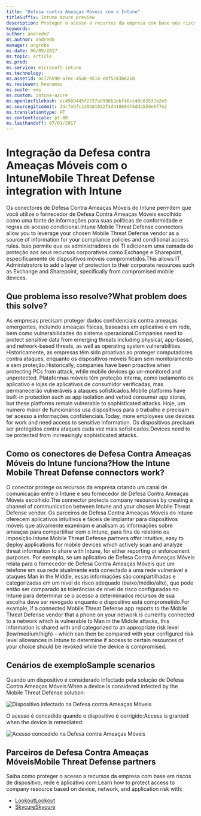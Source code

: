 ```yaml
---
title: "Defesa contra Ameaças Móveis com o Intune"
titleSuffix: Intune Azure preview
description: Proteger o acesso a recursos da empresa com base nos riscos do dispositivo
keywords: 
author: andredm7
ms.author: andredm
manager: angrobe
ms.date: 06/09/2017
ms.topic: article
ms.prod: 
ms.service: microsoft-intune
ms.technology: 
ms.assetid: ac77b590-a7ec-45a0-9516-ebf5243b6210
ms.reviewer: heenamac
ms.suite: ems
ms.custom: intune-azure
ms.openlocfilehash: ec45b9445f2737ad99852ebf46cc40c03537a2e5
ms.sourcegitcommit: 34cfebfc1d8b81032f4d41869d74dda559e677e2
ms.translationtype: HT
ms.contentlocale: pt-BR
ms.lasthandoff: 07/01/2017
---
```

# <span data-ttu-id="0f4ad-103">Integração da Defesa contra Ameaças Móveis com o Intune</span><span class="sxs-lookup"><span data-stu-id="0f4ad-103">Mobile Threat Defense integration with Intune</span></span>
<a id="mobile-threat-defense-integration-with-intune" class="xliff"></a>


<span data-ttu-id="0f4ad-104">Os conectores de Defesa Contra Ameaças Móveis do Intune permitem que você utilize o fornecedor de Defesa Contra Ameaças Móveis escolhido como uma fonte de informações para suas políticas de conformidade e regras de acesso condicional.</span><span class="sxs-lookup"><span data-stu-id="0f4ad-104">Intune Mobile Threat Defense connectors allow you to leverage your chosen Mobile Threat Defense vendor as a source of information for your compliance policies and conditional access rules.</span></span> <span data-ttu-id="0f4ad-105">Isso permite que os administradores de TI adicionem uma camada de proteção aos seus recursos corporativos como Exchange e Sharepoint, especificamente de dispositivos móveis comprometidos.</span><span class="sxs-lookup"><span data-stu-id="0f4ad-105">This allows IT Administrators to add a layer of protection to their corporate resources such as Exchange and Sharepoint, specifically from compromised mobile devices.</span></span>

## <span data-ttu-id="0f4ad-106">Que problema isso resolve?</span><span class="sxs-lookup"><span data-stu-id="0f4ad-106">What problem does this solve?</span></span>
<a id="what-problem-does-this-solve" class="xliff"></a>

<span data-ttu-id="0f4ad-107">As empresas precisam proteger dados confidenciais contra ameaças emergentes, incluindo ameaças físicas, baseadas em aplicativo e em rede, bem como vulnerabilidades do sistema operacional.</span><span class="sxs-lookup"><span data-stu-id="0f4ad-107">Companies need to protect sensitive data from emerging threats including physical, app-based, and network-based threats, as well as operating system vulnerabilities.</span></span>
<span data-ttu-id="0f4ad-108">Historicamente, as empresas têm sido proativas ao proteger computadores contra ataques, enquanto os dispositivos móveis ficam sem monitoramento e sem proteção.</span><span class="sxs-lookup"><span data-stu-id="0f4ad-108">Historically, companies have been proactive when protecting PCs from attack, while mobile devices go un-monitored and unprotected.</span></span> <span data-ttu-id="0f4ad-109">Plataformas móveis têm proteção interna, como isolamento de aplicativo e lojas de aplicativos de consumidor verificadas, mas permanecerão vulneráveis a ataques sofisticados.</span><span class="sxs-lookup"><span data-stu-id="0f4ad-109">Mobile platforms have built-in protection such as app isolation and vetted consumer app stores, but these platforms remain vulnerable to sophisticated attacks.</span></span> <span data-ttu-id="0f4ad-110">Hoje, um número maior de funcionários usa dispositivos para o trabalho e precisam ter acesso a informações confidenciais.</span><span class="sxs-lookup"><span data-stu-id="0f4ad-110">Today, more employees use devices for work and need access to sensitive information.</span></span> <span data-ttu-id="0f4ad-111">Os dispositivos precisam ser protegidos contra ataques cada vez mais sofisticados.</span><span class="sxs-lookup"><span data-stu-id="0f4ad-111">Devices need to be protected from increasingly sophisticated attacks.</span></span>

## <span data-ttu-id="0f4ad-112">Como os conectores de Defesa Contra Ameaças Móveis do Intune funciona?</span><span class="sxs-lookup"><span data-stu-id="0f4ad-112">How the Intune Mobile Threat Defense connectors work?</span></span>
<a id="how-the-intune-mobile-threat-defense-connectors-work" class="xliff"></a>

<span data-ttu-id="0f4ad-113">O conector protege os recursos da empresa criando um canal de comunicação entre o Intune e seu fornecedor de Defesa Contra Ameaças Móveis escolhido.</span><span class="sxs-lookup"><span data-stu-id="0f4ad-113">The connector protects company resources by creating a channel of communication between Intune and your chosen Mobile Threat Defense vendor.</span></span> <span data-ttu-id="0f4ad-114">Os parceiros de Defesa Contra Ameaças Móveis do Intune oferecem aplicativos intuitivos e fáceis de implantar para dispositivos móveis que ativamente examinam e analisam as informações sobre ameaças para compartilhar com o Intune, para fins de relatório ou imposição.</span><span class="sxs-lookup"><span data-stu-id="0f4ad-114">Intune Mobile Threat Defense partners offer intuitive, easy to deploy applications for mobile devices which actively scan and analyze threat information to share with Intune, for either reporting or enforcement purposes.</span></span> <span data-ttu-id="0f4ad-115">Por exemplo, se um aplicativo de Defesa Contra Ameaças Móveis relata para o fornecedor de Defesa Contra Ameaças Móveis que um telefone em sua rede atualmente está conectado a uma rede vulnerável a ataques Man in the Middle, essas informações são compartilhadas e categorizadas em um nível de risco adequado (baixo/médio/alto), que pode então ser comparado às tolerâncias de nível de risco configuradas no Intune para determinar se o acesso a determinados recursos de sua escolha deve ser revogado enquanto o dispositivo está comprometido.</span><span class="sxs-lookup"><span data-stu-id="0f4ad-115">For example, if a connected Mobile Threat Defense app reports to the Mobile Threat Defense vendor that a phone on your network is currently connected to a network which is vulnerable to Man in the Middle attacks, this information is shared with and categorized to an appropriate risk level (low/medium/high) – which can then be compared with your configured risk level allowances in Intune to determine if access to certain resources of your choice should be revoked while the device is compromised.</span></span>

## <span data-ttu-id="0f4ad-116">Cenários de exemplo</span><span class="sxs-lookup"><span data-stu-id="0f4ad-116">Sample scenarios</span></span>
<a id="sample-scenarios" class="xliff"></a>

<span data-ttu-id="0f4ad-117">Quando um dispositivo é considerado infectado pela solução de Defesa Contra Ameaças Móveis:</span><span class="sxs-lookup"><span data-stu-id="0f4ad-117">When a device is considered infected by the Mobile Threat Defense solution:</span></span>

![Dispositivo infectado na Defesa contra Ameaças Móveis](./media/MTD-image-1.png)

<span data-ttu-id="0f4ad-119">O acesso é concedido quando o dispositivo é corrigido:</span><span class="sxs-lookup"><span data-stu-id="0f4ad-119">Access is granted when the device is remediated:</span></span>

![Acesso concedido na Defesa contra Ameaças Móveis](./media/MTD-image-2.png)

## <span data-ttu-id="0f4ad-121">Parceiros de Defesa Contra Ameaças Móveis</span><span class="sxs-lookup"><span data-stu-id="0f4ad-121">Mobile Threat Defense partners</span></span>
<a id="mobile-threat-defense-partners" class="xliff"></a>

<span data-ttu-id="0f4ad-122">Saiba como proteger o acesso a recursos da empresa com base em riscos de dispositivo, rede e aplicativo com:</span><span class="sxs-lookup"><span data-stu-id="0f4ad-122">Learn how to protect access to company resource based on device, network, and application risk with:</span></span>

- [<span data-ttu-id="0f4ad-123">Lookout</span><span class="sxs-lookup"><span data-stu-id="0f4ad-123">Lookout</span></span>](lookout-mobile-threat-defense-connector.md)
- [<span data-ttu-id="0f4ad-124">Skycure</span><span class="sxs-lookup"><span data-stu-id="0f4ad-124">Skycure</span></span>](skycure-mobile-threat-defense-connector.md)